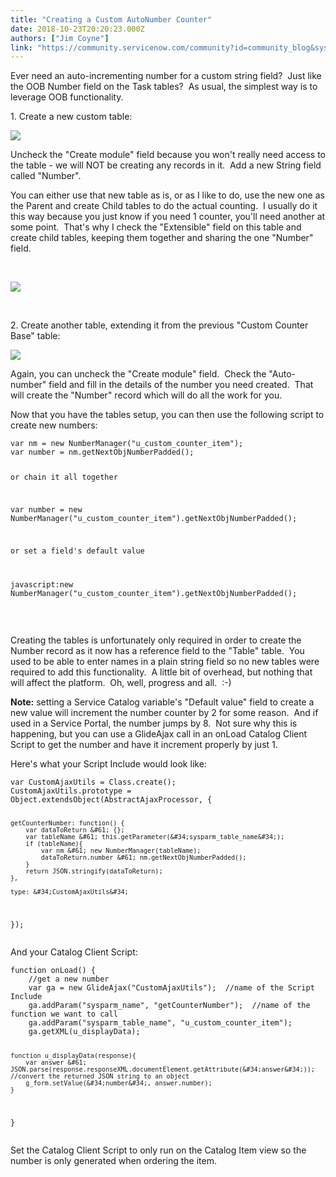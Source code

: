 ```yaml
---
title: "Creating a Custom AutoNumber Counter"
date: 2018-10-23T20:20:23.000Z
authors: ["Jim Coyne"]
link: "https://community.servicenow.com/community?id=community_blog&sys_id=85e8eac6dbd96b40b1b102d5ca96192a"
---
```

<p>Ever need an auto-incrementing number for a custom string field?  Just like the OOB Number field on the Task tables?  As usual, the simplest way is to leverage OOB functionality.</p>
<p>1. Create a new custom table:</p>
<p><img src="2be26a4edb956b40b1b102d5ca9619e7.iix" /></p>
<p>Uncheck the &#34;Create module&#34; field because you won&#39;t really need access to the table - we will NOT be creating any records in it.  Add a new String field called &#34;Number&#34;.</p>
<p>You can either use that new table as is, or as I like to do, use the new one as the Parent and create Child tables to do the actual counting.  I usually do it this way because you just know if you need 1 counter, you&#39;ll need another at some point.  That&#39;s why I check the &#34;Extensible&#34; field on this table and create child tables, keeping them together and sharing the one &#34;Number&#34; field.</p>
<p> </p>
<p><img src="8ad462c2db196b40b1b102d5ca961981.iix" /></p>
<p> </p>
<p>2. Create another table, extending it from the previous &#34;Custom Counter Base&#34; table:</p>
<p><img src="88c526cedb196b40b1b102d5ca9619c8.iix" /></p>
<p>Again, you can uncheck the &#34;Create module&#34; field.  Check the &#34;Auto-number&#34; field and fill in the details of the number you need created.  That will create the &#34;Number&#34; record which will do all the work for you.</p>
<p>Now that you have the tables setup, you can then use the following script to create new numbers:</p>
<pre class="language-javascript"><code>var nm &#61; new NumberManager(&#34;u_custom_counter_item&#34;);
var number &#61; nm.getNextObjNumberPadded();

or chain it all together

var number &#61; new NumberManager(&#34;u_custom_counter_item&#34;).getNextObjNumberPadded();

or set a field&#39;s default value

javascript:new NumberManager(&#34;u_custom_counter_item&#34;).getNextObjNumberPadded();</code></pre>
<p> </p>
<p>Creating the tables is unfortunately only required in order to create the Number record as it now has a reference field to the &#34;Table&#34; table.  You used to be able to enter names in a plain string field so no new tables were required to add this functionality.  A little bit of overhead, but nothing that will affect the platform.  Oh, well, progress and all.  :-)</p>
<p><strong>Note:</strong> setting a Service Catalog variable&#39;s &#34;Default value&#34; field to create a new value will increment the number counter by 2 for some reason.  And if used in a Service Portal, the number jumps by 8.  Not sure why this is happening, but you can use a GlideAjax call in an onLoad Catalog Client Script to get the number and have it increment properly by just 1.</p>
<p>Here&#39;s what your Script Include would look like:</p>
<pre class="language-javascript"><code>var CustomAjaxUtils &#61; Class.create();
CustomAjaxUtils.prototype &#61; Object.extendsObject(AbstractAjaxProcessor, {

	getCounterNumber: function() {
		var dataToReturn &#61; {};
		var tableName &#61; this.getParameter(&#34;sysparm_table_name&#34;);
		if (tableName){
			var nm &#61; new NumberManager(tableName);
			dataToReturn.number &#61; nm.getNextObjNumberPadded();		
		}
		return JSON.stringify(dataToReturn);
	},

	type: &#34;CustomAjaxUtils&#34;
});</code></pre>
<p>And your Catalog Client Script:</p>
<pre class="language-javascript"><code>function onLoad() {
	//get a new number
	var ga &#61; new GlideAjax(&#34;CustomAjaxUtils&#34;);  //name of the Script Include
	ga.addParam(&#34;sysparm_name&#34;, &#34;getCounterNumber&#34;);  //name of the function we want to call
	ga.addParam(&#34;sysparm_table_name&#34;, &#34;u_custom_counter_item&#34;);
	ga.getXML(u_displayData);

	function u_displayData(response){
		var answer &#61; JSON.parse(response.responseXML.documentElement.getAttribute(&#34;answer&#34;));  //convert the returned JSON string to an object
		g_form.setValue(&#34;number&#34;, answer.number);
	}
}</code></pre>
<p>Set the Catalog Client Script to only run on the Catalog Item view so the number is only generated when ordering the item.</p>
